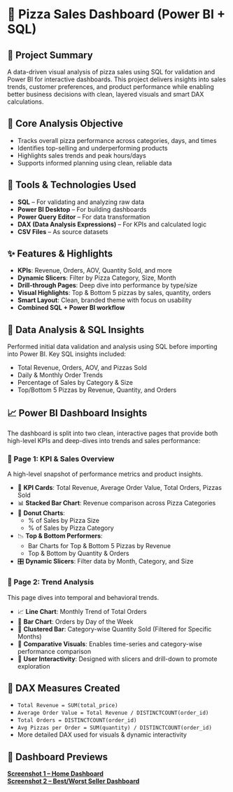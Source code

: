 # 🍕 Pizza Sales Dashboard (Power BI + SQL)

## 🚀 Project Summary  
A data-driven visual analysis of pizza sales using SQL for validation and Power BI for interactive dashboards. This project delivers insights into sales trends, customer preferences, and product performance while enabling better business decisions with clean, layered visuals and smart DAX calculations.

## 📌 Core Analysis Objective  
- Tracks overall pizza performance across categories, days, and times  
- Identifies top-selling and underperforming products  
- Highlights sales trends and peak hours/days  
- Supports informed planning using clean, reliable data  

## 🧰 Tools & Technologies Used  
- **SQL** – For validating and analyzing raw data  
- **Power BI Desktop** – For building dashboards  
- **Power Query Editor** – For data transformation  
- **DAX (Data Analysis Expressions)** – For KPIs and calculated logic  
- **CSV Files** – As source datasets  

## ✨ Features & Highlights  
- **KPIs**: Revenue, Orders, AOV, Quantity Sold, and more  
- **Dynamic Slicers**: Filter by Pizza Category, Size, Month  
- **Drill-through Pages**: Deep dive into performance by type/size  
- **Visual Highlights**: Top & Bottom 5 pizzas by sales, quantity, orders  
- **Smart Layout**: Clean, branded theme with focus on usability  
- **Combined SQL + Power BI workflow**  

## 🧠 Data Analysis & SQL Insights  
Performed initial data validation and analysis using SQL before importing into Power BI. Key SQL insights included:  
- Total Revenue, Orders, AOV, and Pizzas Sold  
- Daily & Monthly Order Trends  
- Percentage of Sales by Category & Size  
- Top/Bottom 5 Pizzas by Revenue, Quantity, and Orders  

## 📈 Power BI Dashboard Insights  
The dashboard is split into two clean, interactive pages that provide both high-level KPIs and deep-dives into trends and sales performance:

### 🔹 Page 1: KPI & Sales Overview  
A high-level snapshot of performance metrics and product insights.

- 🧾 **KPI Cards**: Total Revenue, Average Order Value, Total Orders, Pizzas Sold  
- 📊 **Stacked Bar Chart**: Revenue comparison across Pizza Categories  
- 🍩 **Donut Charts**:  
  - % of Sales by Pizza Size  
  - % of Sales by Pizza Category  
- 📉 **Top & Bottom Performers**:  
  - Bar Charts for Top & Bottom 5 Pizzas by Revenue  
  - Top & Bottom by Quantity & Orders  
- 🎛️ **Dynamic Slicers**: Filter data by Month, Category, and Size  

### 🔹 Page 2: Trend Analysis  
This page dives into temporal and behavioral trends.

- 📈 **Line Chart**: Monthly Trend of Total Orders  
- 📅 **Bar Chart**: Orders by Day of the Week  
- 🍕 **Clustered Bar**: Category-wise Quantity Sold (Filtered for Specific Months)  
- 🔎 **Comparative Visuals**: Enables time-series and category-wise performance comparison  
- 🧠 **User Interactivity**: Designed with slicers and drill-down to promote exploration  

## 🧮 DAX Measures Created  
- `Total Revenue = SUM(total_price)`  
- `Average Order Value = Total Revenue / DISTINCTCOUNT(order_id)`  
- `Total Orders = DISTINCTCOUNT(order_id)`  
- `Avg Pizzas per Order = SUM(quantity) / DISTINCTCOUNT(order_id)`  
- More detailed DAX used for visuals & dynamic interactivity  
 
## 📸 Dashboard Previews  
**[Screenshot 1 – Home Dashboard](https://raw.githubusercontent.com/charitha1204/Pizza-Sales-Dashboard/main/Screenshots/Home%20Dashboard.png)**  
**[Screenshot 2 – Best/Worst Seller Dashboard](https://raw.githubusercontent.com/charitha1204/Pizza-Sales-Dashboard/main/Screenshots/Best%20or%20Worst%20Seller%20Dashboard.png)**

